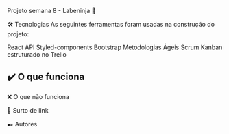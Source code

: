 Projeto semana 8 - Labeninja 🦸‍


🛠 Tecnologias
As seguintes ferramentas foram usadas na construção do projeto:

React
API
Styled-components
Bootstrap
Metodologias Ágeis
Scrum
Kanban estruturado no Trello

✔️ O que funciona
 - 

❌ O que não funciona

🚀 Surto de link 

✒️ Autores